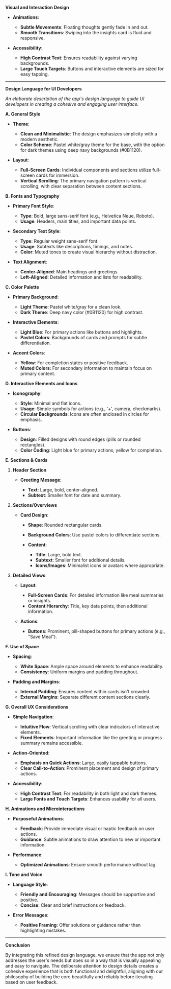 **Visual and Interaction Design**

- **Animations**:

  - **Subtle Movements**: Floating thoughts gently fade in and out.
  - **Smooth Transitions**: Swiping into the insights card is fluid and responsive.

- **Accessibility**:

  - **High Contrast Text**: Ensures readability against varying backgrounds.
  - **Large Touch Targets**: Buttons and interactive elements are sized for easy tapping.

---

**Design Language for UI Developers**

*An elaborate description of the app's design language to guide UI developers in creating a cohesive and engaging user interface.*

**A. General Style**

- **Theme**:

  - **Clean and Minimalistic**: The design emphasizes simplicity with a modern aesthetic.
  - **Color Scheme**: Pastel white/gray theme for the base, with the option for dark themes using deep navy backgrounds (#0B1120).

- **Layout**:

  - **Full-Screen Cards**: Individual components and sections utilize full-screen cards for immersion.
  - **Vertical Scrolling**: The primary navigation pattern is vertical scrolling, with clear separation between content sections.

**B. Fonts and Typography**

- **Primary Font Style**:

  - **Type**: Bold, large sans-serif font (e.g., Helvetica Neue, Roboto).
  - **Usage**: Headers, main titles, and important data points.

- **Secondary Text Style**:

  - **Type**: Regular weight sans-serif font.
  - **Usage**: Subtexts like descriptions, timings, and notes.
  - **Color**: Muted tones to create visual hierarchy without distraction.

- **Text Alignment**:

  - **Center-Aligned**: Main headings and greetings.
  - **Left-Aligned**: Detailed information and lists for readability.

**C. Color Palette**

- **Primary Background**:

  - **Light Theme**: Pastel white/gray for a clean look.
  - **Dark Theme**: Deep navy color (#0B1120) for high contrast.

- **Interactive Elements**:

  - **Light Blue**: For primary actions like buttons and highlights.
  - **Pastel Colors**: Backgrounds of cards and prompts for subtle differentiation.

- **Accent Colors**:

  - **Yellow**: For completion states or positive feedback.
  - **Muted Colors**: For secondary information to maintain focus on primary content.

**D. Interactive Elements and Icons**

- **Iconography**:

  - **Style**: Minimal and flat icons.
  - **Usage**: Simple symbols for actions (e.g., '+', camera, checkmarks).
  - **Circular Backgrounds**: Icons are often enclosed in circles for emphasis.

- **Buttons**:

  - **Design**: Filled designs with round edges (pills or rounded rectangles).
  - **Color Coding**: Light blue for primary actions, yellow for completion.

**E. Sections & Cards**

1. **Header Section**

   - **Greeting Message**:

     - **Text**: Large, bold, center-aligned.
     - **Subtext**: Smaller font for date and summary.

2. **Sections/Overviews**

   - **Card Design**:

     - **Shape**: Rounded rectangular cards.
     - **Background Colors**: Use pastel colors to differentiate sections.
     - **Content**:

       - **Title**: Large, bold text.
       - **Subtext**: Smaller font for additional details.
       - **Icons/Images**: Minimalist icons or avatars where appropriate.

3. **Detailed Views**

   - **Layout**:

     - **Full-Screen Cards**: For detailed information like meal summaries or insights.
     - **Content Hierarchy**: Title, key data points, then additional information.

   - **Actions**:

     - **Buttons**: Prominent, pill-shaped buttons for primary actions (e.g., "Save Meal").

**F. Use of Space**

- **Spacing**:

  - **White Space**: Ample space around elements to enhance readability.
  - **Consistency**: Uniform margins and padding throughout.

- **Padding and Margins**:

  - **Internal Padding**: Ensures content within cards isn't crowded.
  - **External Margins**: Separate different content sections clearly.

**G. Overall UX Considerations**

- **Simple Navigation**:

  - **Intuitive Flow**: Vertical scrolling with clear indicators of interactive elements.
  - **Fixed Elements**: Important information like the greeting or progress summary remains accessible.

- **Action-Oriented**:

  - **Emphasis on Quick Actions**: Large, easily tappable buttons.
  - **Clear Call-to-Action**: Prominent placement and design of primary actions.

- **Accessibility**:

  - **High Contrast Text**: For readability in both light and dark themes.
  - **Large Fonts and Touch Targets**: Enhances usability for all users.

**H. Animations and Microinteractions**

- **Purposeful Animations**:

  - **Feedback**: Provide immediate visual or haptic feedback on user actions.
  - **Guidance**: Subtle animations to draw attention to new or important information.

- **Performance**:

  - **Optimized Animations**: Ensure smooth performance without lag.

**I. Tone and Voice**

- **Language Style**:

  - **Friendly and Encouraging**: Messages should be supportive and positive.
  - **Concise**: Clear and brief instructions or feedback.

- **Error Messages**:

  - **Positive Framing**: Offer solutions or guidance rather than highlighting mistakes.

---

**Conclusion**

By integrating this refined design language, we ensure that the app not only addresses the user's needs but does so in a way that is visually appealing and easy to navigate. The deliberate attention to design details creates a cohesive experience that is both functional and delightful, aligning with our philosophy of building the core beautifully and reliably before iterating based on user feedback.